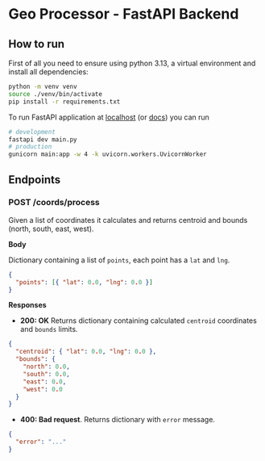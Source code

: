 # Geo Processor - FastAPI Backend

## How to run
First of all you need to ensure using python 3.13, a virtual environment and install all dependencies:

```bash
python -m venv venv
source ./venv/bin/activate
pip install -r requirements.txt
```

To run FastAPI application at [localhost](http://localhost:8000) (or [docs](http://localhost:8000/docs)) you can run

```bash
# development
fastapi dev main.py
# production
gunicorn main:app -w 4 -k uvicorn.workers.UvicornWorker
```

## Endpoints

### POST /coords/process

Given a list of coordinates it calculates and returns centroid and bounds (north, south, east, west).

**Body**

Dictionary containing a list of `points`, each point has a `lat` and `lng`.

```json
{
  "points": [{ "lat": 0.0, "lng": 0.0 }]
}
```

**Responses**

- **200: OK** Returns dictionary containing calculated `centroid` coordinates and `bounds` limits.

```json
{
  "centroid": { "lat": 0.0, "lng": 0.0 },
  "bounds": {
    "north": 0.0,
    "south": 0.0,
    "east": 0.0,
    "west": 0.0
  }
}
```

- **400: Bad request**. Returns dictionary with `error` message.

```json
{
  "error": "..."
}
```

